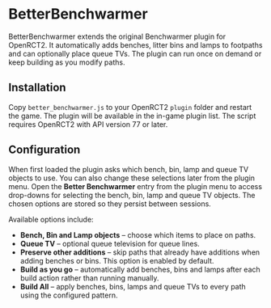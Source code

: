 # BetterBenchwarmer

BetterBenchwarmer extends the original Benchwarmer plugin for OpenRCT2. It automatically adds benches, litter bins and lamps to footpaths and can optionally place queue TVs. The plugin can run once on demand or keep building as you modify paths.

## Installation

Copy `better_benchwarmer.js` to your OpenRCT2 `plugin` folder and restart the game. The plugin will be available in the in-game plugin list.
The script requires OpenRCT2 with API version 77 or later.

## Configuration

When first loaded the plugin asks which bench, bin, lamp and queue TV objects to use. You can also change these selections later from the plugin menu.
Open the **Better Benchwarmer** entry from the plugin menu to access drop-downs
for selecting the bench, bin, lamp and queue TV objects. The chosen options are
stored so they persist between sessions.

Available options include:

- **Bench, Bin and Lamp objects** – choose which items to place on paths.
- **Queue TV** – optional queue television for queue lines.
- **Preserve other additions** – skip paths that already have additions when adding benches or bins. This option is enabled by default.
- **Build as you go** – automatically add benches, bins and lamps after each build action rather than running manually.
- **Build All** – apply benches, bins, lamps and queue TVs to every path using the configured pattern.

